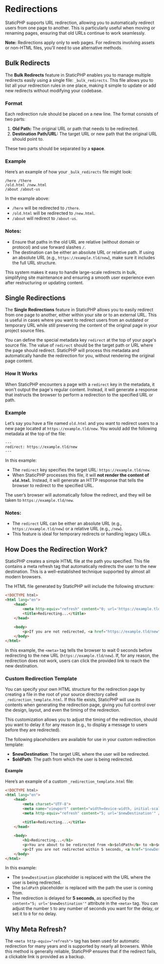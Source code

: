 # Redirections

StaticPHP supports URL redirection, allowing you to automatically redirect users from one page to another. This is particularly useful when moving or renaming pages, ensuring that old URLs continue to work seamlessly.

**Note:** Redirections apply only to web pages. For redirects involving assets or non-HTML files, you'll need to use alternative methods.

## Bulk Redirects

The **Bulk Redirects** feature in StaticPHP enables you to manage multiple redirects easily using a single file: `_bulk_redirects`. This file allows you to list all your redirection rules in one place, making it simple to update or add new redirects without modifying your codebase.

### Format

Each redirection rule should be placed on a new line. The format consists of two parts:
1. **Old Path:** The original URL or path that needs to be redirected.
2. **Destination Path/URL:** The target URL or new path that the original URL should point to.

These two parts should be separated by a **space**.

### Example

Here’s an example of how your `_bulk_redirects` file might look:

```plaintext
/here /there
/old.html /new.html
/about /about-us
```

In the example above:
- `/here` will be redirected to `/there`.
- `/old.html` will be redirected to `/new.html`.
- `/about` will redirect to `/about-us`.

### Notes:
- Ensure that paths in the old URL are relative (without domain or protocol) and use forward slashes `/`.
- The destination can be either an absolute URL or relative path. If using an absolute URL (e.g., `https://example.tld/new`), make sure it includes the full URL structure.

This system makes it easy to handle large-scale redirects in bulk, simplifying site maintenance and ensuring a smooth user experience even after restructuring or updating content.

## Single Redirections

The **Single Redirections** feature in StaticPHP allows you to easily redirect from one page to another, either within your site or to an external URL. This is useful in cases where you want to redirect users from an outdated or temporary URL while still preserving the content of the original page in your project source files.

You can define the special metadata key `redirect` at the top of your page's source file. The value of `redirect` should be the target path or URL where the page should redirect. StaticPHP will process this metadata and automatically handle the redirection for you, without rendering the original page content.

### How It Works

When StaticPHP encounters a page with a `redirect` key in the metadata, it won't output the page's regular content. Instead, it will generate a response that instructs the browser to perform a redirection to the specified URL or path.

### Example

Let’s say you have a file named `old.html` and you want to redirect users to a new page located at `https://example.tld/new`. You would add the following metadata at the top of the file:

```plaintext
---
redirect: https://example.tld/new
---
```

In this example:
- The `redirect` key specifies the target URL: `https://example.tld/new`.
- When StaticPHP processes this file, it will **not render the content of `old.html`**. Instead, it will generate an HTTP response that tells the browser to redirect to the specified URL.

The user’s browser will automatically follow the redirect, and they will be taken to `https://example.tld/new`.

### Notes:
- The `redirect` URL can be either an absolute URL (e.g., `https://example.tld/new`) or a relative URL (e.g., `/new`).
- This feature is ideal for temporary redirects or handling legacy URLs.

## How Does the Redirection Work?

StaticPHP creates a simple HTML file at the path you specified. This file contains a meta refresh tag that automatically redirects the user to the new destination. This is a well-established technique supported by almost all modern browsers.

The HTML file generated by StaticPHP will include the following structure:

```html
<!DOCTYPE html>
<html lang="en">
    <head>
        <meta http-equiv="refresh" content="0; url='https://example.tld/new'" />
        <title>Redirecting...</title>
    </head>
    
    <body>
        <p>If you are not redirected, <a href="https://example.tld/new">click here</a>.</p>
    </body>
</html>
```

In this example, the `<meta>` tag tells the browser to wait 0 seconds before redirecting to the new URL (`https://example.tld/new`). If, for any reason, the redirection does not work, users can click the provided link to reach the new destination.

### Custom Redirection Template

You can specify your own HTML structure for the redirection page by creating a file in the root of your source directory called `_redirection_template.html`. If this file exists, StaticPHP will use its contents when generating the redirection page, giving you full control over the design, layout, and even the timing of the redirection.

This customization allows you to adjust the timing of the redirection, should you want to delay it for any reason (e.g., to display a message to users before they are redirected).

The following placeholders are available for use in your custom redirection template:

- **$newDestination**: The target URL where the user will be redirected.
- **$oldPath**: The path from which the user is being redirected.

#### Example

Here’s an example of a custom `_redirection_template.html` file:

```html
<!DOCTYPE html>
<html lang="en">
    <head>
        <meta charset="UTF-8">
        <meta name="viewport" content="width=device-width, initial-scale=1.0">
        <meta http-equiv="refresh" content="5; url='$newDestination'" />
        
        <title>Redirecting...</title>
    </head>

    <body>
        <h1>Redirecting...</h1>
        <p>You are about to be redirected from <b>$oldPath</b> to <b>$newDestination</b>.</p>
        <p>If you are not redirected within 5 seconds, <a href="$newDestination">click here</a>.</p>
    </body>
</html>
```

In this example:
- The `$newDestination` placeholder is replaced with the URL where the user is being redirected.
- The `$oldPath` placeholder is replaced with the path the user is coming from.
- The redirection is delayed for **5 seconds**, as specified by the `content="5; url='$newDestination'"` attribute in the `<meta>` tag. You can adjust the number `5` to any number of seconds you want for the delay, or set it to `0` for no delay.

## Why Meta Refresh?

The `<meta http-equiv="refresh">` tag has been used for automatic redirection for many years and is supported by nearly all browsers. While this method is generally reliable, StaticPHP ensures that if the redirect fails, a clickable link is provided as a backup.

